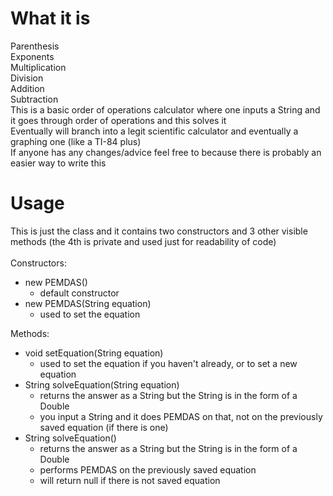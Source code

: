 # What it is
Parenthesis\
Exponents\
Multiplication\
Division\
Addition\
Subtraction<br>
This is a basic order of operations calculator where one inputs a String and it goes through order of operations and this solves it\
Eventually will branch into a legit scientific calculator and eventually a graphing one (like a TI-84 plus)\
If anyone has any changes/advice feel free to because there is probably an easier way to write this

# Usage
This is just the class and it contains two constructors and 3 other visible methods (the 4th is private and used just for readability of code)\
\
Constructors:
- new PEMDAS()
  - default constructor
- new PEMDAS(String equation)
  - used to set the equation

Methods:
- void setEquation(String equation)
  - used to set the equation if you haven't already, or to set a new equation
- String solveEquation(String equation)
  - returns the answer as a String but the String is in the form of a Double
  - you input a String and it does PEMDAS on that, not on the previously saved equation (if there is one)
- String solveEquation()
  - returns the answer as a String but the String is in the form of a Double
  - performs PEMDAS on the previously saved equation
  - will return null if there is not saved equation  


